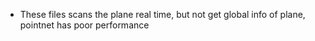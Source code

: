 * These files scans the plane real time, but not get global info of plane, pointnet has poor performance